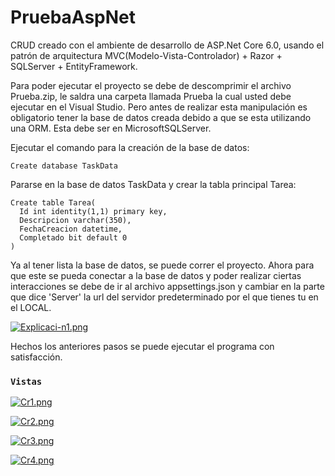 # PruebaAspNet
CRUD creado con el ambiente de desarrollo de ASP.Net Core 6.0, usando el patrón de arquitectura MVC(Modelo-Vista-Controlador) + Razor + SQLServer + EntityFramework.

Para poder ejecutar el proyecto se debe de descomprimir el archivo Prueba.zip, le saldra una carpeta llamada Prueba la cual usted debe ejecutar en el Visual Studio.
Pero antes de realizar esta manipulación es obligatorio tener la base de datos creada debido a que se esta utilizando una ORM. Esta debe ser en MicrosoftSQLServer.

Ejecutar el comando para la creación de la base de datos:

```
Create database TaskData
```

Pararse en la base de datos TaskData y crear la tabla principal Tarea:

```
Create table Tarea(
  Id int identity(1,1) primary key,
  Descripcion varchar(350),
  FechaCreacion datetime,
  Completado bit default 0
)
````


Ya al tener lista la base de datos, se puede correr el proyecto. Ahora para que este se pueda conectar a la base de datos y poder realizar ciertas interacciones se debe de ir al archivo appsettings.json y cambiar en la parte que dice 'Server' la url del servidor predeterminado por el que tienes tu en el LOCAL.

[![Explicaci-n1.png](https://i.postimg.cc/BnkJsDQk/Explicaci-n1.png)](https://postimg.cc/bZx79Zn9)


Hechos los anteriores pasos se puede ejecutar el programa con satisfacción.



### `Vistas`

[![Cr1.png](https://i.postimg.cc/fW8nDX8C/Cr1.png)](https://postimg.cc/Dm4YcWk4)


[![Cr2.png](https://i.postimg.cc/RZfD6nLj/Cr2.png)](https://postimg.cc/Yvr3T0V3)


[![Cr3.png](https://i.postimg.cc/VsZf43Pz/Cr3.png)](https://postimg.cc/V5MPkZNh)


[![Cr4.png](https://i.postimg.cc/3xtW5WPD/Cr4.png)](https://postimg.cc/LJZmj44H)



